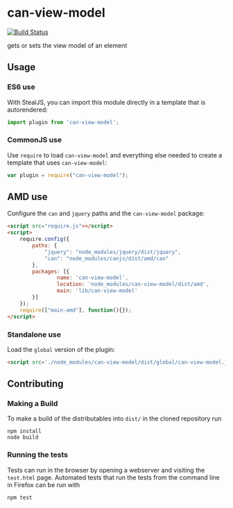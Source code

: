 # can-view-model

[![Build Status](https://travis-ci.org/canjs/can-view-model.png?branch=master)](https://travis-ci.org/canjs/can-view-model)

gets or sets the view model of an element

## Usage

### ES6 use

With StealJS, you can import this module directly in a template that is autorendered:

```js
import plugin from 'can-view-model';
```

### CommonJS use

Use `require` to load `can-view-model` and everything else
needed to create a template that uses `can-view-model`:

```js
var plugin = require("can-view-model");
```

## AMD use

Configure the `can` and `jquery` paths and the `can-view-model` package:

```html
<script src="require.js"></script>
<script>
	require.config({
	    paths: {
	        "jquery": "node_modules/jquery/dist/jquery",
	        "can": "node_modules/canjs/dist/amd/can"
	    },
	    packages: [{
		    	name: 'can-view-model',
		    	location: 'node_modules/can-view-model/dist/amd',
		    	main: 'lib/can-view-model'
	    }]
	});
	require(["main-amd"], function(){});
</script>
```

### Standalone use

Load the `global` version of the plugin:

```html
<script src='./node_modules/can-view-model/dist/global/can-view-model.js'></script>
```

## Contributing

### Making a Build

To make a build of the distributables into `dist/` in the cloned repository run

```
npm install
node build
```

### Running the tests

Tests can run in the browser by opening a webserver and visiting the `test.html` page.
Automated tests that run the tests from the command line in Firefox can be run with

```
npm test
```
